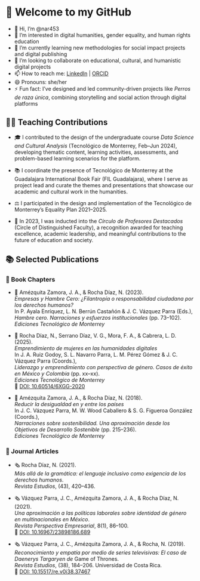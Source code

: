 # 👋 Welcome to my GitHub

- 👋 Hi, I’m @nar453  
- 👀 I’m interested in digital humanities, gender equality, and human rights education  
- 🌱 I’m currently learning new methodologies for social impact projects and digital publishing  
- 💞️ I’m looking to collaborate on educational, cultural, and humanistic digital projects  
- 📫 How to reach me: [LinkedIn](https://www.linkedin.com/in/natstudio2104/) | [ORCID](https://orcid.org/0000-0002-6374-108X)  
- 😄 Pronouns: she/her  
- ⚡ Fun fact: I’ve designed and led community-driven projects like *Perros de raza única*, combining storytelling and social action through digital platforms

## 🧑‍🏫 Teaching Contributions

- 🎓 I contributed to the design of the undergraduate course *Data Science and Cultural Analysis* (Tecnológico de Monterrey, Feb–Jun 2024), developing thematic content, learning activities, assessments, and problem-based learning scenarios for the platform.

- 📚 I coordinate the presence of Tecnológico de Monterrey at the Guadalajara International Book Fair (FIL Guadalajara), where I serve as project lead and curate the themes and presentations that showcase our academic and cultural work in the humanities.

- ⚖️ I participated in the design and implementation of the Tecnológico de Monterrey’s Equality Plan 2021–2025.

- 🏅 In 2023, I was inducted into the *Círculo de Profesores Destacados* (Circle of Distinguished Faculty), a recognition awarded for teaching excellence, academic leadership, and meaningful contributions to the future of education and society.


## 📚 Selected Publications

### 📘 Book Chapters

- 📖 Amézquita Zamora, J. A., & Rocha Díaz, N. (2023).  
  *Empresas y Hambre Cero: ¿Filantropía o responsabilidad ciudadana por los derechos humanos?*  
  In P. Ayala Enríquez, L. N. Berrún Castañón & J. C. Vázquez Parra (Eds.),  
  *Hambre cero. Narraciones y esfuerzos institucionales* (pp. 73–102).  
  _Ediciones Tecnológico de Monterrey_

- 📖 Rocha Díaz, N., Serrano Díaz, V. G., Mora, F. A., & Cabrera, L. D. (2025).  
  *Emprendimiento de mujeres en las humanidades digitales*  
  In J. A. Ruiz Godoy, S. L. Navarro Parra, L. M. Pérez Gómez & J. C. Vázquez Parra (Coords.),  
  *Liderazgo y emprendimiento con perspectiva de género. Casos de éxito en México y Colombia* (pp. xx–xx).  
  _Ediciones Tecnológico de Monterrey_  
  🔗 [DOI: 10.60514/6XGG-2020](https://doi.org/10.60514/6XGG-2020)

- 📖 Amézquita Zamora, J. A., & Rocha Díaz, N. (2018).  
  *Reducir la desigualdad en y entre los países*  
  In J. C. Vázquez Parra, M. W. Wood Caballero & S. G. Figueroa González (Coords.),  
  *Narraciones sobre sostenibilidad. Una aproximación desde los Objetivos de Desarrollo Sostenible* (pp. 215–236).  
  _Ediciones Tecnológico de Monterrey_

### 📰 Journal Articles

- 🗞️ Rocha Díaz, N. (2021).  
  *Más allá de la gramática: el lenguaje inclusivo como exigencia de los derechos humanos*.  
  _Revista Estudios_, (43), 420–436.

- 🗞️ Vázquez Parra, J. C., Amézquita Zamora, J. A., & Rocha Díaz, N. (2021).  
  *Una aproximación a las políticas laborales sobre identidad de género en multinacionales en México*.  
  _Revista Perspectiva Empresarial_, 8(1), 86–100.  
  🔗 [DOI: 10.16967/23898186.689](https://doi.org/10.16967/23898186.689)

- 🗞️ Vázquez Parra, J. C., Amézquita Zamora, J. A., & Rocha, N. (2019).  
  *Reconocimiento y empatía por medio de series televisivas: El caso de Daenerys Targaryen de* Game of Thrones.  
  _Revista Estudios_, (38), 184–206. Universidad de Costa Rica.  
  🔗 [DOI: 10.15517/re.v0i38.37467](https://doi.org/10.15517/re.v0i38.37467)
